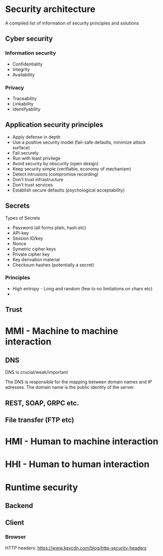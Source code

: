 # Security architecture
A compiled list of information of security principles and solutions

## Cyber security
### Information security
* Confidentiality
* Integrity
* Availability

### Privacy
* Traceability
* Linkability
* Identifyability

## Application security principles
* Apply defense in depth
* Use a positive security model (fail-safe defaults, minimize attack surface)
* Fail securely
* Run with least privilege
* Avoid security by obscurity (open design)
* Keep security simple (verifiable, economy of mechanism)
* Detect intrusions (compromise recording)
* Don’t trust infrastructure
* Don’t trust services
* Establish secure defaults (psychological acceptability)

## Secrets

Types of Secrets
* Password (all forms plain, hash etc)
* API-key
* Session ID/key
* Nonce
* Symetric cipher keys  
* Private cipher key
* Key derivation material
* Checksum hashes (potentially a secret)

### Principles
* High entropy - Long and random (few to no limitations on chars etc)
* 

## Trust


# MMI - Machine to machine interaction


## DNS
DNS is crucial/weak/important

The DNS is responsible for the mapping between domain names and IP adresses.
The domain name is the public identity of the server. 



## REST, SOAP, GRPC etc.

## File transfer (FTP etc)

##

# HMI - Human to machine interaction

# HHI - Human to human interaction

# Runtime security
## Backend
## Client
### Browser
HTTP headers:
https://www.keycdn.com/blog/http-security-headers
